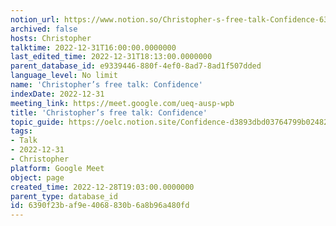 ```yaml
---
notion_url: https://www.notion.so/Christopher-s-free-talk-Confidence-6390f23baf9e4068830b6a8b96a480fd
archived: false
hosts: Christopher
talktime: 2022-12-31T16:00:00.0000000
last_edited_time: 2022-12-31T18:13:00.0000000
parent_database_id: e9339446-880f-4ef0-8ad7-8ad1f507dded
language_level: No limit
name: 'Christopher’s free talk: Confidence'
indexDate: 2022-12-31
meeting_link: https://meet.google.com/ueq-ausp-wpb
title: 'Christopher’s free talk: Confidence'
topic_guide: https://oelc.notion.site/Confidence-d3893dbd03764799b02482c0b3783b08
tags:
- Talk
- 2022-12-31
- Christopher
platform: Google Meet
object: page
created_time: 2022-12-28T19:03:00.0000000
parent_type: database_id
id: 6390f23b-af9e-4068-830b-6a8b96a480fd
---
```




























